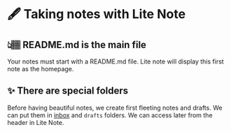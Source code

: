 # 🖋 Taking notes with Lite Note

## 👆🏽 README.md is the main file

Your notes must start with a README.md file. Lite note will display this first note as the homepage.

## ✨ There are special folders

Before having beautiful notes, we create first fleeting notes and drafts. We can put them in [inbox](https://litenote.space/lite-note/getting-started/inbox) and `drafts` folders. We can access later from the header in Lite Note.
